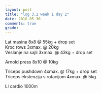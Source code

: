 ```yaml
---
layout: post
title: "log 3.2 week 1 day 2"
date: 2018-05-30
comments: true
grade:
---
```


Lat masina 8x8 @ 55kg + drop set  
Kroc rows 3xmax. @ 20kg  
Veslanje na sajli 3xmax. @ 43kg + drop set   

Arnold press 8x10 @ 10kg   

Triceps pushdown 4xmax. @ 17kg + drop set   
Triceps ekstenzija s rotacijom 4xmax. @ 5kg   

LI cardio 1000m  
